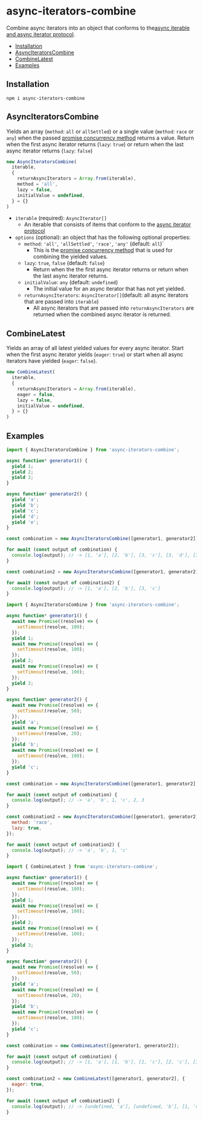 # async-iterators-combine

Combine async iterators into an object that conforms to the[async iterable and async iterator protocol](https://developer.mozilla.org/en-US/docs/Web/JavaScript/Reference/Iteration_protocols#the_async_iterator_and_async_iterable_protocols).

- [Installation](#installation)
- [AsyncIteratorsCombine](#asynciteratorscombine)
- [CombineLatest](#combinelatest)
- [Examples](#examples)

## Installation

```
npm i async-iterators-combine
```

## AsyncIteratorsCombine

Yields an array (`method`: `all` or `allSettled`) or a single value (`method`: `race` or `any`) when the passed [promise concurrency method](https://developer.mozilla.org/en-US/docs/Web/JavaScript/Reference/Global_Objects/Promise#promise_concurrency) returns a value.
Return when the first async iterator returns (`lazy`: `true`) or return when the last async iterator returns (`lazy`: `false`)

```js
new AsyncIteratorsCombine(
  iterable,
  {
    returnAsyncIterators = Array.from(iterable),
    method = 'all',
    lazy = false,
    initialValue = undefined,
  } = {}
)
```

- `iterable` (required): `AsyncIterator[]` 
  - An iterable that consists of items that conform to the [async iterator protocol](https://developer.mozilla.org/en-US/docs/Web/JavaScript/Reference/Iteration_protocols#the_async_iterator_and_async_iterable_protocols)
- `options` (optional): an object that has the following optional properties: 
  - `method`: `'all'`, `'allSettled'`, `'race'`, `'any'` (default: `all`)`
    - This is the [promise concurrency method](https://developer.mozilla.org/en-US/docs/Web/JavaScript/Reference/Global_Objects/Promise#promise_concurrency) that is used for combining the yielded values.
  - `lazy`: `true`, `false` (default: `false`)
    - Return when the the first async iterator returns or return when the last async iterator returns.
  - `initialValue`: `any` (default: `undefined`)
    - The initial value for an async iterator that has not yet yielded.
  - `returnAsyncIterators`: `AsyncIterator[]`(default: all async iterators that are passed into `iterable`)
    - All async iterators that are passed into `returnAsyncIterators` are returned when the combined async iterator is returned.

## CombineLatest

Yields an array of all latest yielded values for every async iterator.
Start when the first async iterator yields (`eager`: `true`) or start when all async iterators have yielded (`eager`: `false`).

```js
new CombineLatest(
  iterable,
  {
    returnAsyncIterators = Array.from(iterable),
    eager = false,
    lazy = false,
    initialValue = undefined,
  } = {}
)
```

## Examples

```js
import { AsyncIteratorsCombine } from 'async-iterators-combine';

async function* generator1() {
  yield 1;
  yield 2;
  yield 3;
}

async function* generator2() {
  yield 'a';
  yield 'b';
  yield 'c';
  yield 'd';
  yield 'e';
}

const combination = new AsyncIteratorsCombine([generator1, generator2]);

for await (const output of combination) {
  console.log(output); // -> [1, 'a'], [2, 'b'], [3, 'c'], [3, 'd'], [3, 'e']
}

const combination2 = new AsyncIteratorsCombine([generator1, generator2], { lazy: true });

for await (const output of combination2) {
  console.log(output); // -> [1, 'a'], [2, 'b'], [3, 'c']
}
```

```js
import { AsyncIteratorsCombine } from 'async-iterators-combine';

async function* generator1() {
  await new Promise((resolve) => {
    setTimeout(resolve, 100);
  });
  yield 1;
  await new Promise((resolve) => {
    setTimeout(resolve, 100);
  });
  yield 2;
  await new Promise((resolve) => {
    setTimeout(resolve, 100);
  });
  yield 3;
}

async function* generator2() {
  await new Promise((resolve) => {
    setTimeout(resolve, 50);
  });
  yield 'a';
  await new Promise((resolve) => {
    setTimeout(resolve, 20);
  });
  yield 'b';
  await new Promise((resolve) => {
    setTimeout(resolve, 100);
  });
  yield 'c';
}

const combination = new AsyncIteratorsCombine([generator1, generator2], { method: 'race' });

for await (const output of combination) {
  console.log(output); // -> 'a', 'b', 1, 'c', 2, 3
}

const combination2 = new AsyncIteratorsCombine([generator1, generator2], {
  method: 'race',
  lazy: true,
});

for await (const output of combination2) {
  console.log(output); // -> 'a', 'b', 1, 'c'
}
```

```js
import { CombineLatest } from 'async-iterators-combine';

async function* generator1() {
  await new Promise((resolve) => {
    setTimeout(resolve, 100);
  });
  yield 1;
  await new Promise((resolve) => {
    setTimeout(resolve, 100);
  });
  yield 2;
  await new Promise((resolve) => {
    setTimeout(resolve, 100);
  });
  yield 3;
}

async function* generator2() {
  await new Promise((resolve) => {
    setTimeout(resolve, 50);
  });
  yield 'a';
  await new Promise((resolve) => {
    setTimeout(resolve, 20);
  });
  yield 'b';
  await new Promise((resolve) => {
    setTimeout(resolve, 100);
  });
  yield 'c';
}

const combination = new CombineLatest([generator1, generator2]);

for await (const output of combination) {
  console.log(output); // -> [1, 'a'], [1, 'b'], [1, 'c'], [2, 'c'], [3, 'c']
}

const combination2 = new CombineLatest([generator1, generator2], {
  eager: true,
});

for await (const output of combination2) {
  console.log(output); // -> [undefined, 'a'], [undefined, 'b'], [1, 'c'], [2, 'c'], [3, 'c']
}
```
